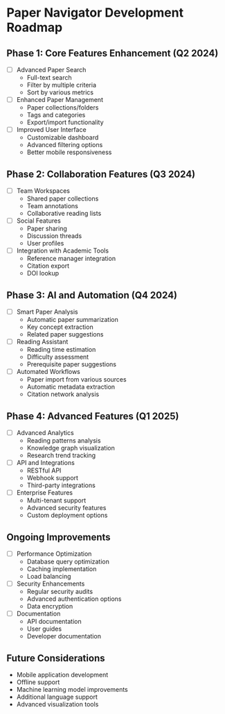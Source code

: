# Paper Navigator Development Roadmap

## Phase 1: Core Features Enhancement (Q2 2024)
- [ ] Advanced Paper Search
  - Full-text search
  - Filter by multiple criteria
  - Sort by various metrics
- [ ] Enhanced Paper Management
  - Paper collections/folders
  - Tags and categories
  - Export/import functionality
- [ ] Improved User Interface
  - Customizable dashboard
  - Advanced filtering options
  - Better mobile responsiveness

## Phase 2: Collaboration Features (Q3 2024)
- [ ] Team Workspaces
  - Shared paper collections
  - Team annotations
  - Collaborative reading lists
- [ ] Social Features
  - Paper sharing
  - Discussion threads
  - User profiles
- [ ] Integration with Academic Tools
  - Reference manager integration
  - Citation export
  - DOI lookup

## Phase 3: AI and Automation (Q4 2024)
- [ ] Smart Paper Analysis
  - Automatic paper summarization
  - Key concept extraction
  - Related paper suggestions
- [ ] Reading Assistant
  - Reading time estimation
  - Difficulty assessment
  - Prerequisite paper suggestions
- [ ] Automated Workflows
  - Paper import from various sources
  - Automatic metadata extraction
  - Citation network analysis

## Phase 4: Advanced Features (Q1 2025)
- [ ] Advanced Analytics
  - Reading patterns analysis
  - Knowledge graph visualization
  - Research trend tracking
- [ ] API and Integrations
  - RESTful API
  - Webhook support
  - Third-party integrations
- [ ] Enterprise Features
  - Multi-tenant support
  - Advanced security features
  - Custom deployment options

## Ongoing Improvements
- [ ] Performance Optimization
  - Database query optimization
  - Caching implementation
  - Load balancing
- [ ] Security Enhancements
  - Regular security audits
  - Advanced authentication options
  - Data encryption
- [ ] Documentation
  - API documentation
  - User guides
  - Developer documentation

## Future Considerations
- Mobile application development
- Offline support
- Machine learning model improvements
- Additional language support
- Advanced visualization tools 
